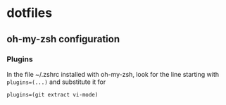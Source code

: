 # dotfiles

## oh-my-zsh configuration

### Plugins

In the file ~/.zshrc installed with oh-my-zsh, look for the line starting with `plugins=(...)` and substitute it for
```
plugins=(git extract vi-mode)
```

